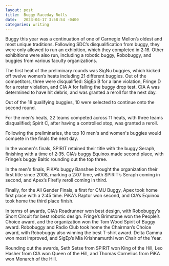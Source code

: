 ```yaml
---
layout: post
title:  Buggy Raceday Rolls
date:   2023-04-17 3:58:54 -0400
categories: writing
---
```



Buggy this year was a continuation of one of Carnegie Mellon’s oldest and most unique traditions. Following SDC’s disqualification from buggy, they were only allowed to run an exhibition, which they completed in 2:16. Other exhibitions were also run, including a robotic buggy, Robobuggy, and buggies from various faculty organizations.

The first heat of the preliminary rounds was SigNu buggies, which kicked off twelve women’s heats including 21 different buggies. Out of the competitors, three were disqualified: SigEp B for a lane violation, Fringe D for a roster violation, and CIA A for failing the buggy drop test. CIA A was determined to have hit debris, and was granted a reroll for the next day.

Out of the 18 qualifying buggies, 10 were selected to continue onto the second round.

For the men's heats, 22 teams competed across 11 heats, with three teams disqualified; Spirit C, after having a controlled stop, was granted a reroll.

Following the preliminaries, the top 10 men's and women's buggies would compete in the finals the next day.

In the women's finals, SPIRIT retained their title with the buggy Seraph, finishing with a time of 2:35. CIA’s buggy Equinox made second place, with Fringe’s buggy Baltic rounding out the top three.

In the men's finals, PiKA’s buggy Banshee brought the organization their first title since 2008, marking a 2:07 time, with SPIRIT’s Seraph coming in second, and Apex’s Firefly reroll coming in third.

Finally, for the All Gender Finals, a first for CMU Buggy, Apex took home first place with a 2:45 time. PiKA’s Raptor won second, and CIA’s Equinox took home the third place finish.

In terms of awards, CIA’s Roadrunner won best design, with Robobuggy’s Short Circuit for best robotic design. Fringe’s Brimstone won the People’s Choice award, and the organization won the Tom Wood Spirit of Buggy award. Robobuggy and Radio Club took home the Chairman’s Choice award, with Robobuggy also winning the best T-shirt award. Delta Gamma won most improved, and SigEp’s Mia Krishnamurthi won Chair of the Year.

Rounding out the awards, Seth Setse from SPIRIT won King of the Hill, Leo Hasher from CIA won Queen of the Hill, and Thomas Cornelius from PiKA won Monarch of the Hill.
